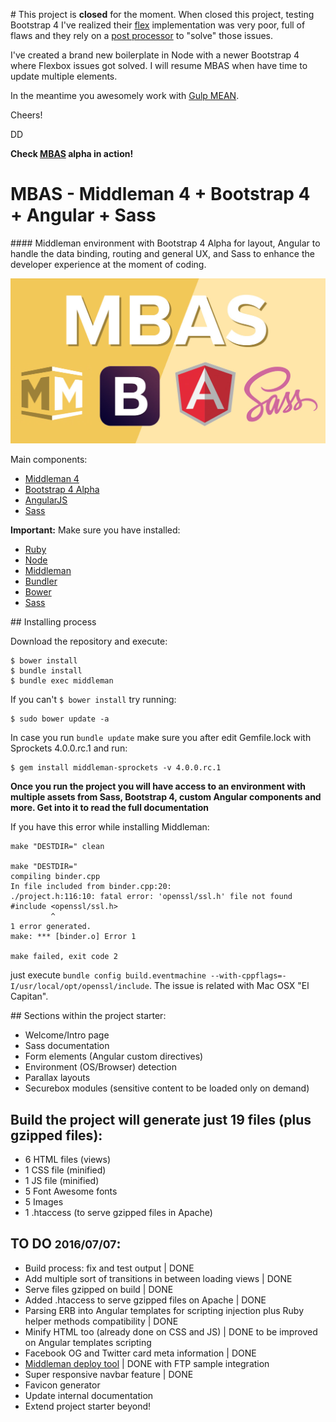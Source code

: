 # This project is **closed** for the moment.
When closed this project, testing Bootstrap 4 I've realized their [flex](http://v4-alpha.getbootstrap.com/getting-started/flexbox/) implementation was very poor, full of flaws and they rely on a [post processor](https://github.com/luisrudge/postcss-flexbugs-fixes) to "solve" those issues. 

I've created a brand new boilerplate in Node with a newer Bootstrap 4 where Flexbox issues got solved. I will resume MBAS when have time to update multiple elements. 

In the meantime you awesomely work with [Gulp MEAN](https://github.com/DD-UX/gulp-mean).

Cheers!

DD


**Check [MBAS](http://mbas.diegodiazweb.com/) alpha in action!**

# MBAS - Middleman 4 + Bootstrap 4 + Angular + Sass

#### Middleman environment with Bootstrap 4 Alpha for layout, Angular to handle the data binding, routing and general UX, and Sass to enhance the developer experience at the moment of coding.

![MBAS - Middleman 4 + Bootstrap 4 + Angular + Sass](/source/assets/images/mbas-og.jpg?raw=true "MBAS")

Main components:
* [Middleman 4](https://middlemanapp.com/)
* [Bootstrap 4 Alpha](http://v4-alpha.getbootstrap.com/)
* [AngularJS](https://angularjs.org/)
* [Sass](http://sass-lang.com/)

**Important:** Make sure you have installed:
* [Ruby](https://www.ruby-lang.org/en/documentation/installation/#package-management-systems)
* [Node](https://nodejs.org/en/)
* [Middleman](https://middlemanapp.com/)
* [Bundler](http://bundler.io/)
* [Bower](http://bower.io/)
* [Sass](http://sass-lang.com/install)

## Installing process

Download the repository and execute:

```
$ bower install
$ bundle install
$ bundle exec middleman
```

If you can't `$ bower install` try running:

```
$ sudo bower update -a
```

In case you run `bundle update` make sure you after edit Gemfile.lock with Sprockets 4.0.0.rc.1 and run:
```
$ gem install middleman-sprockets -v 4.0.0.rc.1
```

**Once you run the project you will have access to an environment with multiple assets from Sass, Bootstrap 4, custom Angular components and more. Get into it to read the full documentation**

If you have this error while installing Middleman:

```
make "DESTDIR=" clean

make "DESTDIR="
compiling binder.cpp
In file included from binder.cpp:20:
./project.h:116:10: fatal error: 'openssl/ssl.h' file not found
#include <openssl/ssl.h>
         ^
1 error generated.
make: *** [binder.o] Error 1

make failed, exit code 2
```

just execute `bundle config build.eventmachine --with-cppflags=-I/usr/local/opt/openssl/include`. The issue is 
related with Mac OSX "El Capitan".

## Sections within the project starter:
* Welcome/Intro page
* Sass documentation
* Form elements (Angular custom directives)
* Environment (OS/Browser) detection
* Parallax layouts
* Securebox modules (sensitive content to be loaded only on demand)

## Build the project will generate just 19 files (plus **gzipped** files):
- 6 HTML files (views)
- 1 CSS file (minified)
- 1 JS file (minified)
- 5 Font Awesome fonts
- 5 Images
- 1 .htaccess (to serve gzipped files in Apache)

## TO DO <small>2016/07/07</small>:
* Build process: fix and test output | DONE
* Add multiple sort of transitions in between loading views | DONE
* Serve files gzipped on build | DONE
* Added .htaccess to serve gzipped files on Apache | DONE
* Parsing ERB into Angular templates for scripting injection plus Ruby helper methods compatibility | DONE
* Minify HTML too (already done on CSS and JS) | DONE to be improved on Angular templates scripting
* Facebook OG and Twitter card meta information | DONE
* [Middleman deploy tool](https://github.com/middleman-contrib/middleman-deploy) | DONE with FTP sample integration
* Super responsive navbar feature | DONE
* Favicon generator
* Update internal documentation
* Extend project starter beyond!
